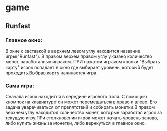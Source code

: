 # game
## Runfast

### Главное окно:

 В окне с заставкой в верхнем левом углу находится название игры("Runfast"). В правом верхем правом углу указано количество монет, заработанных играком. ПРИ нажатии играком кнопки "Выбрать карту" игрок попадает в окно где выбирает уровень, который будет проходить.Выбрав карту начинается игра.
 
### Сама игра:
 
Сначала игрок находится в середине игрового поля. С помощью кномпок на клавиатуре он может перемещаться в право и влево. Его задача уварачиваться от препятствий и собирать монетки.В правом верхнем углу находится количество монет, которые заработал игрок за текущую игру.ПРи столкновении игрок может начать уровень заново, либо купить жизнь за монетки, либо вернкуться в главное окно.

